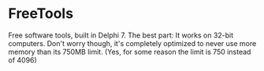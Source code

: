 # FreeTools
Free software tools, built in Delphi 7. The best part: It works on 32-bit computers. Don't worry though, it's completely optimized to never use more memory than its 750MB limit. (Yes, for some reason the limit is 750 instead of 4096)
